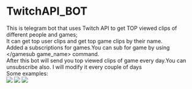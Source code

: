 # TwitchAPI_BOT
This is telegram bot that uses Twitch API to get TOP viewed clips of different people and games;</br>
It can get top user clips and get top game clips by their name.</br>
Added a subscriptions for games.You can sub for game by using </gamesub game_name>  command.</br>
After this bot will send you top viewed  clips of game every day.You can unsubscribe also.
I will modify it every couple of days</br>
Some examples:</br>
<img src=https://user-images.githubusercontent.com/101453514/164789740-903672dd-6f48-48bc-bff7-0f41fa4a50ff.png>
<img src=https://user-images.githubusercontent.com/101453514/164789893-c4a6e865-e299-41f5-b1e1-4a98baabd286.png>
<img src=https://user-images.githubusercontent.com/101453514/164790071-02db9d33-7f7f-4b4e-b8e4-2b8c99aa132b.png>

